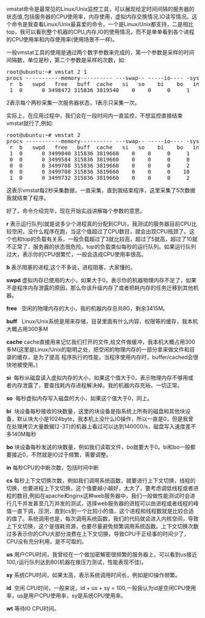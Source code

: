 <p>
	<p>
		vmstat命令是最常见的Linux/Unix监控工具，可以展现给定时间间隔的服务器的状态值,包括服务器的CPU使用率，内存使用，虚拟内存交换情况,IO读写情况。这个命令是我查看Linux/Unix最喜爱的命令，一个是Linux/Unix都支持，二是相比top，我可以看到整个机器的CPU,内存,IO的使用情况，而不是单单看到各个进程的CPU使用率和内存使用率(使用场景不一样)。
	</p>
	<p>
		一般vmstat工具的使用是通过两个数字参数来完成的，第一个参数是采样的时间间隔数，单位是秒，第二个参数是采样的次数，如:
	</p>
<pre class="prettyprint lang-js linenums">root@ubuntu:~# vmstat 2 1
procs -----------memory---------- ---swap-- -----io---- -system-- ----cpu----
 r  b   swpd   free   buff  cache   si   so    bi    bo   in   cs us sy id wa
 1  0      0 3498472 315836 3819540    0    0     0     1    2    0  0  0 100  0</pre>
	<p>
		2表示每个两秒采集一次服务器状态，1表示只采集一次。
	</p>
	<p>
		实际上，在应用过程中，我们会在一段时间内一直监控，不想监控直接结束vmstat就行了,例如:
	</p>
<pre class="prettyprint lang-js linenums">root@ubuntu:~# vmstat 2  
procs -----------memory---------- ---swap-- -----io---- -system-- ----cpu----
 r  b   swpd   free   buff  cache   si   so    bi    bo   in   cs us sy id wa
 1  0      0 3499840 315836 3819660    0    0     0     1    2    0  0  0 100  0
 0  0      0 3499584 315836 3819660    0    0     0     0   88  158  0  0 100  0
 0  0      0 3499708 315836 3819660    0    0     0     2   86  162  0  0 100  0
 0  0      0 3499708 315836 3819660    0    0     0    10   81  151  0  0 100  0
 1  0      0 3499732 315836 3819660    0    0     0     2   83  154  0  0 100  0</pre>
	<p>
		这表示vmstat每2秒采集数据，一直采集，直到我结束程序，这里采集了5次数据我就结束了程序。
	</p>
	<p>
		好了，命令介绍完毕，现在开始实战讲解每个参数的意思。
	</p>
	<p>
		<strong>r</strong> 表示运行队列(就是说多少个进程真的分配到CPU)，我测试的服务器目前CPU比较空闲，没什么程序在跑，当这个值超过了CPU数目，就会出现CPU瓶颈了。这个也和top的负载有关系，一般负载超过了3就比较高，超过了5就高，超过了10就不正常了，服务器的状态很危险。top的负载类似每秒的运行队列。如果运行队列过大，表示你的CPU很繁忙，一般会造成CPU使用率很高。
	</p>
	<p>
		<strong>b</strong> 表示阻塞的进程,这个不多说，进程阻塞，大家懂的。
	</p>
	<p>
		<strong>swpd</strong> 虚拟内存已使用的大小，如果大于0，表示你的机器物理内存不足了，如果不是程序内存泄露的原因，那么你该升级内存了或者把耗内存的任务迁移到其他机器。
	</p>
	<p>
		<strong>free</strong> &nbsp; 空闲的物理内存的大小，我的机器内存总共8G，剩余3415M。
	</p>
	<p>
		<strong>buff</strong> &nbsp; Linux/Unix系统是用来存储，目录里面有什么内容，权限等的缓存，我本机大概占用300多M
	</p>
	<p>
		<strong>cache</strong> cache直接用来记忆我们打开的文件,给文件做缓冲，我本机大概占用300多M(这里是Linux/Unix的聪明之处，把空闲的物理内存的一部分拿来做文件和目录的缓存，是为了提高 程序执行的性能，当程序使用内存时，buffer/cached会很快地被使用。)
	</p>
	<p>
		<strong>si</strong> &nbsp;每秒从磁盘读入虚拟内存的大小，如果这个值大于0，表示物理内存不够用或者内存泄露了，要查找耗内存进程解决掉。我的机器内存充裕，一切正常。
	</p>
	<p>
		<strong>so</strong> &nbsp;每秒虚拟内存写入磁盘的大小，如果这个值大于0，同上。
	</p>
	<p>
		<strong>bi</strong> &nbsp;块设备每秒接收的块数量，这里的块设备是指系统上所有的磁盘和其他块设备，默认块大小是1024byte，我本机上没什么IO操作，所以一直是0，但是我曾在处理拷贝大量数据(2-3T)的机器上看过可以达到140000/s，磁盘写入速度差不多140M每秒
	</p>
	<p>
		<strong>bo</strong>&nbsp;块设备每秒发送的块数量，例如我们读取文件，bo就要大于0。bi和bo一般都要接近0，不然就是IO过于频繁，需要调整。
	</p>
	<p>
		<strong>in</strong>&nbsp;每秒CPU的中断次数，包括时间中断
	</p>
	<p>
		<strong>cs</strong> 每秒上下文切换次数，例如我们调用系统函数，就要进行上下文切换，线程的切换，也要进程上下文切换，这个值要越小越好，太大了，要考虑调低线程或者进程的数目,例如在apache和nginx这种web服务器中，我们一般做性能测试时会进行几千并发甚至几万并发的测试，选择web服务器的进程可以由进程或者线程的峰值一直下调，压测，直到cs到一个比较小的值，这个进程和线程数就是比较合适的值了。系统调用也是，每次调用系统函数，我们的代码就会进入内核空间，导致上下文切换，这个是很耗资源，也要尽量避免频繁调用系统函数。上下文切换次数过多表示你的CPU大部分浪费在上下文切换，导致CPU干正经事的时间少了，CPU没有充分利用，是不可取的。
	</p>
	<p>
		<strong>us</strong> 用户CPU时间，我曾经在一个做加密解密很频繁的服务器上，可以看到us接近100,r运行队列达到80(机器在做压力测试，性能表现不佳)。
	</p>
	<p>
		<strong>sy</strong> 系统CPU时间，如果太高，表示系统调用时间长，例如是IO操作频繁。
	</p>
	<p>
		<strong>id</strong> &nbsp;空闲 CPU时间，一般来说，id + us + sy = 100,一般我认为id是空闲CPU使用率，us是用户CPU使用率，sy是系统CPU使用率。
	</p>
	<p>
		<strong>wt</strong> 等待IO CPU时间。
	</p>
</p>